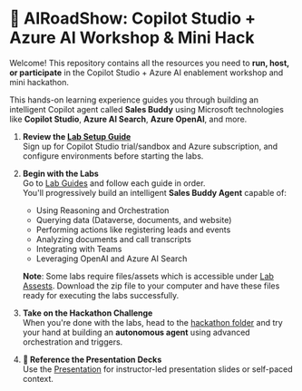 # 🧠 AIRoadShow: Copilot Studio + Azure AI Workshop & Mini Hack

Welcome! This repository contains all the resources you need to **run, host, or participate** in the Copilot Studio + Azure AI enablement workshop and mini hackathon.

This hands-on learning experience guides you through building an intelligent Copilot agent called **Sales Buddy** using Microsoft technologies like **Copilot Studio**, **Azure AI Search**, **Azure OpenAI**, and more.

1. **Review the [Lab Setup Guide](./Lab-Setup-Guide.Pdf)**  
   Sign up for Copilot Studio trial/sandbox and Azure subscription, and configure environments before starting the labs.

2. **Begin with the Labs**  
   Go to [Lab Guides](./lab-guides/) and follow each guide in order.  
   You'll progressively build an intelligent **Sales Buddy Agent** capable of:
   - Using Reasoning and Orchestration
   - Querying data (Dataverse, documents, and website)
   - Performing actions like registering leads and events
   - Analyzing documents and call transcripts
   - Integrating with Teams
   - Leveraging OpenAI and Azure AI Search 
  
   **Note**: Some labs require files/assets which is accessible under [Lab Assests](./lab-assets/). Download the zip file to your computer and have these files ready for executing the labs successfully. 

4. **Take on the Hackathon Challenge**  
   When you're done with the labs, head to the [hackathon folder](./hackathon/) and try your hand at building an **autonomous agent** using advanced orchestration and triggers.

5. **📑 Reference the Presentation Decks**  
   Use the [Presentation](./event%20deck/) for instructor-led presentation slides or self-paced context.
